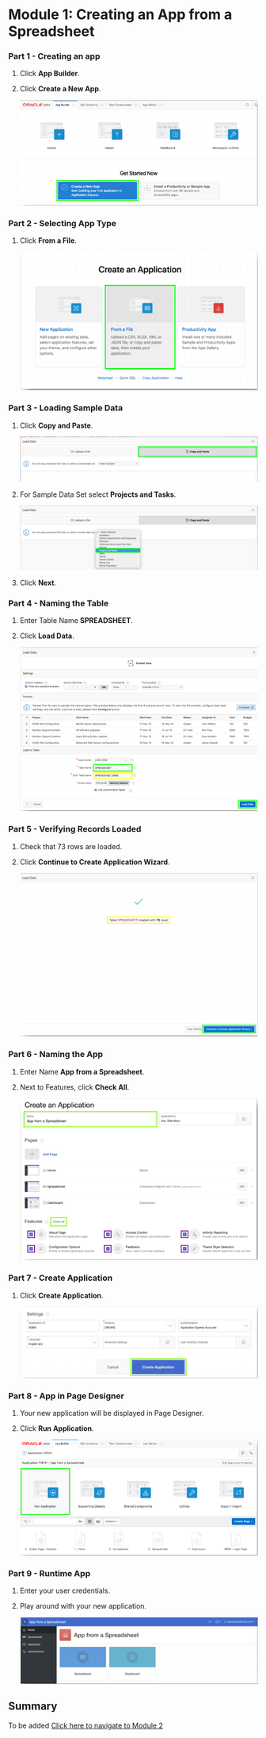 # Module 1: Creating an App from a Spreadsheet

### **Part 1** - Creating an app 

1. Click **App Builder**.
2. Click **Create a New App**.

    ![](images/module2/2.1.PNG)

### **Part 2** - Selecting App Type

1. Click **From a File**.

    ![](images/module2/2.2.PNG)

### **Part 3** - Loading Sample Data

1. Click **Copy and Paste**.  

    ![](images/module2/3.1.png)
    
2. For Sample Data Set select **Projects and Tasks**.

    ![](images/module2/3.2.png)
    
3. Click **Next**.

### **Part 4** - Naming the Table

1. Enter Table Name **SPREADSHEET**.
2. Click **Load Data**.

    ![](images/module2/2.4.PNG)

### **Part 5** - Verifying Records Loaded

1. Check that 73 rows are loaded.
2. Click **Continue to Create Application Wizard**.

    ![](images/module2/2.5.PNG)

### **Part 6** - Naming the App

1. Enter Name **App from a Spreadsheet**.
2. Next to Features, click **Check All**.

    ![](images/module2/2.6.PNG)

### **Part 7** - Create Application

1. Click **Create Application**.

    ![](images/module2/2.7.PNG)

### **Part 8** - App in Page Designer

1. Your new application will be displayed in Page Designer.
2. Click **Run Application**.

    ![](images/module2/2.8.PNG)

### **Part 9** - Runtime App

1. Enter your user credentials.
2. Play around with your new application.

    ![](images/module2/2.9.PNG)

## Summary

To be added [Click here to navigate to Module 2](2-using-the-runtime-environment-improving-the-report-and-form.md)
